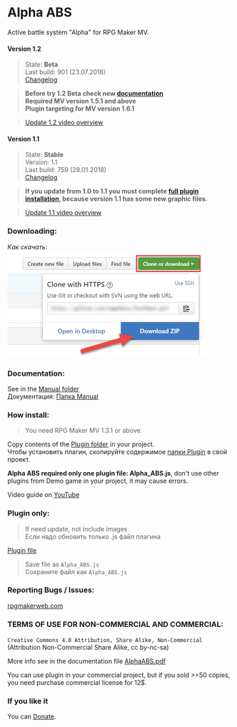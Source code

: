 # Alpha ABS
Active battle system "Alpha" for RPG Maker MV.

#### Version 1.2
>State: **Beta**   
>Last build: 901 (23.07.2018)    
>[Changelog](https://github.com/KageDesu/Alpha-ABS/blob/master/Alpha%20ABS%201.2%20Beta/Changelog.md)  

> **Before try 1.2 Beta check new [documentation](https://github.com/KageDesu/Alpha-ABS/blob/master/Alpha%20ABS%201.2%20Beta/Manual/Alpha%20ABS%2012.pdf)**  
> **Required MV version 1.5.1 and above**  
> **Plugin targeting for MV version 1.6.1**  

> [Update 1.2 video overview](https://www.youtube.com/watch?v=qKERMqVNRcQ&t)

#### Version 1.1
>State: **Stable**  
>Version: 1.1  
>Last build: 759 (28.01.2018)    
>[Changelog](https://github.com/KageDesu/Alpha-ABS/blob/master/Alpha%20ABS%20plugin/Changelog.md)  

> **If you update from 1.0 to 1.1 you must complete [full plugin installation](https://www.youtube.com/watch?v=1wXL39bwx0g), because version 1.1 has some new graphic files.**

> [Update 1.1 video overview](https://www.youtube.com/watch?v=o0ZeevT3oXQ)

### Downloading:  
*Как скачать:*  
![image](https://github.com/KageDesu/TestRepo/blob/master/Download.png)

### Documentation:
See in the [Manual folder](https://github.com/KageDesu/Alpha-ABS/tree/master/Alpha%20ABS%20plugin/Manual)  
Документация: [Папка Manual](https://github.com/KageDesu/Alpha-ABS/tree/master/Alpha%20ABS%20plugin/Manual)

### How install:
>You need RPG Maker MV 1.3.1 or above.  

Copy contents  of the [Plugin folder](https://github.com/KageDesu/Alpha-ABS/tree/master/Alpha%20ABS%20plugin/Plugin) in your project.  
Чтобы установить плагин, скопируйте содержимое [папки Plugin](https://github.com/KageDesu/Alpha-ABS/tree/master/Alpha%20ABS%20plugin/Plugin) в свой проект.

**Alpha ABS required only one plugin file: Alpha_ABS.js**, don't use other plugins from Demo game in your project, it may cause errors.

Video guide on [YouTube](https://www.youtube.com/watch?v=1wXL39bwx0g)

### Plugin only:
>If need update, not include images   
>Если надо обновить только .js файл плагина

[Plugin file](https://raw.githubusercontent.com/KageDesu/Alpha-ABS/master/Alpha%20ABS%20plugin/Plugin/js/plugins/Alpha_ABS.js)  
>Save file as `Alpha_ABS.js`  
>Сохраните файл как `Alpha_ABS.js`  

### Reporting Bugs / Issues:
[rpgmakerweb.com](http://forums.rpgmakerweb.com/index.php?/topic/66713-abs-alpha-preview/)

### TERMS OF USE FOR NON-COMMERCIAL AND COMMERCIAL:

`Creative Commons 4.0 Attribution, Share Alike, Non-Commercial`     
(Attribution Non-Commercial Share Alike, cc by-nc-sa)   

More info see in the documentation file [AlphaABS.pdf](https://github.com/KageDesu/Alpha-ABS/blob/master/Alpha%20ABS%20plugin/Manual/Alpha%20ABS.pdf)

You can use plugin in your commercial project, but if you sold >=50 copies, you need purchase commercial license for 12$.  

### If you like it
You can [Donate](https://www.paypal.com/cgi-bin/webscr?cmd=_s-xclick&hosted_button_id=AEG4RJ3CFR3N6).
